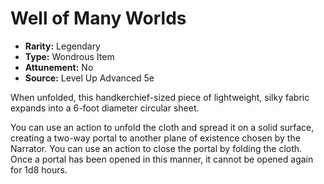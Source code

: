 # Well of Many Worlds

- **Rarity:** Legendary
- **Type:** Wondrous Item
- **Attunement:** No
- **Source:** Level Up Advanced 5e

When unfolded, this handkerchief-sized piece of lightweight, silky fabric expands into a 6-foot diameter circular sheet.

You can use an action to unfold the cloth and spread it on a solid surface, creating a two-way portal to another plane of existence chosen by the Narrator. You can use an action to close the portal by folding the cloth. Once a portal has been opened in this manner, it cannot be opened again for 1d8 hours.
